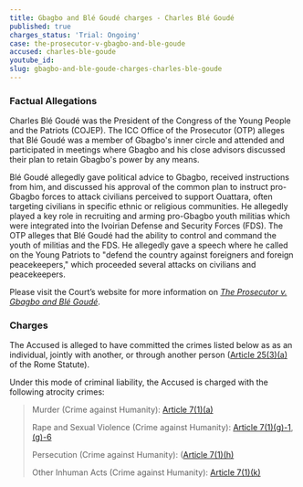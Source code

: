 ```yaml
---
title: Gbagbo and Blé Goudé charges - Charles Blé Goudé
published: true
charges_status: 'Trial: Ongoing'
case: the-prosecutor-v-gbagbo-and-ble-goude
accused: charles-ble-goude
youtube_id:
slug: gbagbo-and-ble-goude-charges-charles-ble-goude
---
```



### Factual Allegations

Charles Bl&eacute; Goud&eacute; was the President of the Congress of the Young People and the Patriots (COJEP). The ICC Office of the Prosecutor (OTP) alleges that Bl&eacute; Goud&eacute; was a member of Gbagbo's inner circle and attended and participated in meetings where Gbagbo and his close advisors discussed their plan to retain Gbagbo's power by any means.

Bl&eacute; Goud&eacute; allegedly gave political advice to Gbagbo, received instructions from him, and discussed his approval of the common plan to instruct pro-Gbagbo forces to attack civilians perceived to support Ouattara, often targeting civilians in specific ethnic or religious communities. He allegedly played a key role in recruiting and arming pro-Gbagbo youth militias which were integrated into the Ivoirian Defense and Security Forces (FDS). The OTP alleges that Bl&eacute; Goud&eacute; had the ability to control and command the youth of militias and the FDS. He allegedly gave a speech where he called on the Young Patriots to "defend the country against foreigners and foreign peacekeepers," which proceeded several attacks on civilians and peacekeepers.

Please visit the Court’s website for more information on [*The Prosecutor v. Gbagbo and Bl&eacute; Goud&eacute;*](https://www.icc-cpi.int/cdi/gbagbo-goude).

### Charges

The Accused is alleged to have committed the crimes listed below as as an individual, jointly with another, or through another person ([Article 25(3)(a)](http://www.casematrixnetwork.org/case-m/klamberg-commentary/rome-statute/#c1198) of the Rome Statute).

Under this mode of criminal liability, the Accused is charged with the following atrocity crimes:

> Murder (Crime against Humanity):&nbsp;[Article 7(1)(a)](http://www.casematrixnetwork.org/cmn-knowledge-hub/klamberg-commentary/elements-of-crime/#c2286)
>
>
> Rape and Sexual Violence (Crime against Humanity):&nbsp;[Article 7(1)(g)-1](http://www.casematrixnetwork.org/cmn-knowledge-hub/klamberg-commentary/elements-of-crime/#c2292), [(g)-6](http://www.casematrixnetwork.org/cmn-knowledge-hub/klamberg-commentary/elements-of-crime/#c2297)
>
>
> Persecution (Crime against Humanity): ([Article 7(1)(h)](http://www.casematrixnetwork.org/cmn-knowledge-hub/klamberg-commentary/elements-of-crime/#c2298)
>
>
> Other Inhuman Acts (Crime against Humanity):&nbsp;[Article 7(1)(k)](http://www.casematrixnetwork.org/cmn-knowledge-hub/klamberg-commentary/elements-of-crime/#c2301)